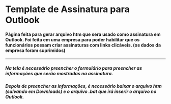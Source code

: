 # Template de Assinatura para Outlook

#### Página feita para gerar arquivo htm que sera usado como assinatura em Outlook. Foi feita em uma empresa para poder habilitar que os funcionários possam criar assinaturas com links clicáveis. (os dados da empresa foram suprimidos)
<hr/>

##### Na tela é necessário preencher o formulário para preencher as informações que serão mostradas na assinatura.
##### Depois de preencher as informações, é necessário baixar o arquivo htm (salvando em Downloads) e o arquivo .bat que irá inserir o arquivo no Outlook.
